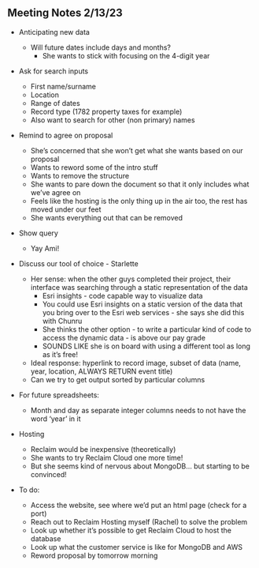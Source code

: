 ## Meeting Notes 2/13/23

- Anticipating new data
    - Will future dates include days and months?
        - She wants to stick with focusing on the 4-digit year
- Ask for search inputs
    - First name/surname
    - Location
    - Range of dates
    - Record type (1782 property taxes for example)
    - Also want to search for other (non primary) names
- Remind to agree on proposal
    - She’s concerned that she won’t get what she wants based on our proposal
    - Wants to reword some of the intro stuff
    - Wants to remove the structure
    - She wants to pare down the document so that it only includes what we’ve agree on
    - Feels like the hosting is the only thing up in the air too, the rest has moved under our feet
    - She wants everything out that can be removed
- Show query
    - Yay Ami!
- Discuss our tool of choice - Starlette
    - Her sense: when the other guys completed their project, their interface was searching through a static representation of the data
        - Esri insights - code capable way to visualize data
        - You could use Esri insights on a static version of the data that you bring over to the Esri web services - she says she did this with Chunru
        - She thinks the other option - to write a particular kind of code to access the dynamic data - is above our pay grade
        - SOUNDS LIKE she is on board with using a different tool as long as it’s free!
    - Ideal response: hyperlink to record image, subset of data (name, year, location, ALWAYS RETURN event title)
    - Can we try to get output sorted by particular columns
- For future spreadsheets:
    - Month and day as separate integer columns needs to not have the word ‘year’ in it
- Hosting
    - Reclaim would be inexpensive (theoretically)
    - She wants to try Reclaim Cloud one more time!
    - But she seems kind of nervous about MongoDB… but starting to be convinced!


- To do:
    - Access the website, see where we’d put an html page (check for a port)
    - Reach out to Reclaim Hosting myself (Rachel) to solve the problem
    - Look up whether it’s possible to get Reclaim Cloud to host the database
    - Look up what the customer service is like for MongoDB and AWS
    - Reword proposal by tomorrow morning
